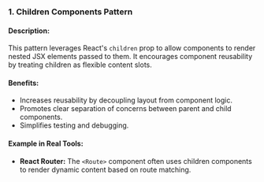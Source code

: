 ### **1. Children Components Pattern**

#### Description:

This pattern leverages React's `children` prop to allow components to render nested JSX elements passed to them. It encourages component reusability by treating children as flexible content slots.

#### Benefits:

- Increases reusability by decoupling layout from component logic.
- Promotes clear separation of concerns between parent and child components.
- Simplifies testing and debugging.

#### Example in Real Tools:

- **React Router:** The `<Route>` component often uses children components to render dynamic content based on route matching.
